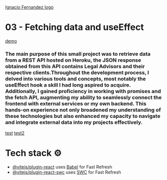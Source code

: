 [Ignacio Fernandez logo](https://raw.githubusercontent.com/ignfer/React-projects/main/03-FetchingData/src/assets/IF_logo.png)
# 03 - Fetching data and useEffect
[demo](https://raw.githubusercontent.com/ignfer/React-projects/main/03-FetchingData/src/assets/demo.gif)

### The main purpose of this small project was to <strong>retrieve data from a REST API hosted on Heroku</strong>, the JSON response obtained from this API contains <strong>Legal Advisors and their respective clients.</strong>Throughout the development process, I delved into various tools and concepts, most notably the <strong>useEffect</strong> hook a skill I had long  aspired to acquire. Additionally, I gained proficiency in working with <strong>promises and the fetch API</strong>, augmenting my ability to seamlessly <strong>connect the frontend with external services or my own backend.</strong> This <strong>hands-on experience</strong> not only broadened my understanding of these technologies but also enhanced my  capacity to navigate and integrate external data into my projects effectively.
[test](demo.gif)
[test2](https://github.com/ignfer/React-projects/blob/main/03-FetchingData/src/assets/demo.gif)
# Tech stack ⚙️
- [@vitejs/plugin-react](https://github.com/vitejs/vite-plugin-react/blob/main/packages/plugin-react/README.md) uses [Babel](https://babeljs.io/) for Fast Refresh
- [@vitejs/plugin-react-swc](https://github.com/vitejs/vite-plugin-react-swc) uses [SWC](https://swc.rs/) for Fast Refresh
